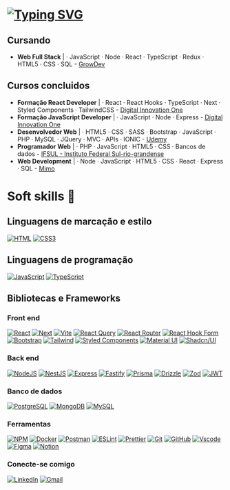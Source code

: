 # [![Typing SVG](https://readme-typing-svg.demolab.com?font=Fira+Code&size=24&duration=1000&pause=3000&multiline=true&width=520&height=60&lines=Ol%C3%A1!+Me+chamo+Rafael+Schenkel%2C;sou+um+desenvolvedor+web+full+stack)](https://git.io/typing-svg)

## Cursando

- **Web Full Stack** | · JavaScript · Node · React · TypeScript · Redux · HTML5 · CSS · SQL - [GrowDev](https://www.growdev.com.br/formacoes/desenvolvimento-web-full-stack)

## Cursos concluidos

- **Formação React Developer** | · React · React Hooks · TypeScript · Next · Styled Components · TailwindCSS - [Digital Innovation One](https://www.dio.me/bootcamp/formacao-react-developer)
- **Formação JavaScript Developer** | · JavaScript · Node · Express - [Digital Innovation One](https://www.dio.me/bootcamp/formacao-javascript-developer)
- **Desenvolvedor Web** | · HTML5 · CSS · SASS · Bootstrap · JavaScript · PHP · MySQL · JQuery · MVC · APIs · IONIC - [Udemy](https://www.udemy.com/course/web-completo/?couponCode=JUST4U02223)
- **Programador Web** | · PHP · JavaScript · HTML5 · CSS · Bancos de dados - [IFSUL - Instituto Federal Sul-rio-grandense](https://www.ifsul.edu.br/)
- **Web Development** | · Node · JavaScript · HTML5 · CSS · React · Express · SQL - [Mimo](https://mimo.org/)

# Soft skills 🚀

## Linguagens de marcação e estilo

[![HTML](https://img.shields.io/badge/HTML5-E34F26?style=for-the-badge&logo=html5&logoColor=white)](https://developer.mozilla.org/pt-BR/docs/Web/HTML)
[![CSS3](https://img.shields.io/badge/CSS3-1572B6?style=for-the-badge&logo=css3&logoColor=white)](https://developer.mozilla.org/pt-BR/docs/Web/CSS)

## Linguagens de programação

[![JavaScript](https://img.shields.io/badge/JavaScript-F7DF1E?style=for-the-badge&logo=javascript&logoColor=black)](https://developer.mozilla.org/pt-BR/docs/Web/JavaScript)
[![TypeScript](https://img.shields.io/badge/TypeScript-007ACC?style=for-the-badge&logo=typescript&logoColor=white)](https://www.typescriptlang.org/)

## Bibliotecas e Frameworks

### Front end

[![React](https://img.shields.io/badge/React-20232A?style=for-the-badge&logo=react&logoColor=61DAFB)](https://react.dev/)
[![Next](https://img.shields.io/badge/Next-black?style=for-the-badge&logo=next.js&logoColor=000000&color=dddddd)](https://nextjs.org/)
[![Vite](https://img.shields.io/badge/vite-%23646CFF.svg?style=for-the-badge&logo=vite&logoColor=white)]()
[![React Query](https://img.shields.io/badge/-React%20Query-FF4154?style=for-the-badge&logo=react%20query&logoColor=white)]()
[![React Router](https://img.shields.io/badge/React_Router-CA4245?style=for-the-badge&logo=react-router&logoColor=white)]()
[![React Hook Form](https://img.shields.io/badge/React%20Hook%20Form-%23EC5990.svg?style=for-the-badge&logo=reacthookform&logoColor=white)]()
[![Bootstrap](https://img.shields.io/badge/-boostrap-0D1117?style=for-the-badge&logo=bootstrap&color=220077)](https://getbootstrap.com/)
[![Tailwind](https://img.shields.io/badge/tailwindcss-%2338B2AC.svg?style=for-the-badge&logo=tailwind-css&logoColor=0088dd&color=001122)](https://tailwindcss.com/)
[![Styled Components](https://img.shields.io/badge/styled--components-DB7093?style=for-the-badge&logo=styled-components&logoColor=white)](https://styled-components.com/)
[![Material UI](https://img.shields.io/badge/MUI-007FFF.svg?style=for-the-badge&logo=MUI&logoColor=white)](https://mui.com/material-ui/)
[![Shadcn/UI](https://img.shields.io/badge/shadcn/ui-000000.svg?style=for-the-badge&logo=shadcn/ui&logoColor=white)](https://ui.shadcn.com)

### Back end

[![NodeJS](https://img.shields.io/badge/node.js-6DA55F?style=for-the-badge&logo=node.js&logoColor=white)](https://nodejs.org/pt)
[![NestJS](https://img.shields.io/badge/nestjs-%23E0234E.svg?style=for-the-badge&logo=nestjs&logoColor=white)]()
[![Express](https://img.shields.io/badge/express.js-%23404d59.svg?style=for-the-badge&logo=express&logoColor=%2361DAFB)](https://developer.mozilla.org/pt-BR/docs/Learn/Server-side/Express_Nodejs)
[![Fastify](https://img.shields.io/badge/fastify-%23000000.svg?style=for-the-badge&logo=fastify&logoColor=white)](https://fastify.dev/)
[![Prisma](https://img.shields.io/badge/Prisma-3982CE?style=for-the-badge&logo=Prisma&logoColor=white)](https://www.prisma.io/)
[![Drizzle](https://img.shields.io/badge/Drizzle-C5F74F.svg?style=for-the-badge&logo=Drizzle&logoColor=black)](https://orm.drizzle.team)
[![Zod](https://img.shields.io/badge/Zod-3E67B1.svg?style=for-the-badge&logo=Zod&logoColor=white)](https://zod.dev)
[![JWT](https://img.shields.io/badge/JSON%20Web%20Tokens-000000.svg?style=for-the-badge&logo=JSON-Web-Tokens&logoColor=white)]()

### Banco de dados

[![PostgreSQL](https://img.shields.io/badge/PostgreSQL-000?style=for-the-badge&logo=postgresql&logoColor=white&color=0088dd)](https://www.postgresql.org/)
[![MongoDB](https://img.shields.io/badge/MongoDB-%234ea94b.svg?style=for-the-badge&logo=mongodb&logoColor=white)](https://www.mongodb.com/pt-br)
[![MySQL](https://img.shields.io/badge/MySQL-00000F?style=for-the-badge&logo=mysql&logoColor=white&color=0066ee)](https://www.mysql.com/)

### Ferramentas

[![NPM](https://img.shields.io/badge/NPM-%23CB3837.svg?style=for-the-badge&logo=npm&logoColor=white)]()
[![Docker](https://img.shields.io/badge/docker-%230db7ed.svg?style=for-the-badge&logo=docker&logoColor=white)]()
[![Postman](https://img.shields.io/badge/Postman-FF6C37?style=for-the-badge&logo=postman&logoColor=white)]()
[![ESLint](https://img.shields.io/badge/ESLint-4B3263?style=for-the-badge&logo=eslint&logoColor=white)]()
[![Prettier](https://img.shields.io/badge/prettier-%23F7B93E.svg?style=for-the-badge&logo=prettier&logoColor=black)]()
[![Git](https://img.shields.io/badge/GIT-E44C30?style=for-the-badge&logo=git&logoColor=white)](https://git-scm.com/)
[![GitHub](https://img.shields.io/badge/GitHub-100000?style=for-the-badge&logo=github&logoColor=white&color=001122)](https://github.com/rafaschenkel)
[![Vscode](https://img.shields.io/badge/Vscode-007ACC?style=for-the-badge&logo=visual-studio-code&logoColor=white)](https://code.visualstudio.com/)
[![Figma](https://img.shields.io/badge/figma-%23F24E1E.svg?style=for-the-badge&logo=figma&logoColor=white)]()
[![Notion](https://img.shields.io/badge/Notion-%23000000.svg?style=for-the-badge&logo=notion&logoColor=white)]()


### Conecte-se comigo

[![LinkedIn](https://img.shields.io/badge/-LinkedIn-%230077B5?style=for-the-badge&logo=linkedin&logoColor=white)](https://www.linkedin.com/in/rafaschenkeldev/)
[![Gmail](https://img.shields.io/badge/-Gmail-%23333?style=for-the-badge&logo=gmail&color=red&logoColor=white)](mailto:rafaschenkel.dev@gmail.com)
